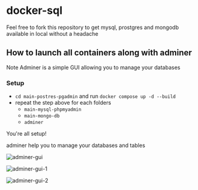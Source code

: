 # docker-sql

Feel free to fork this repository to get mysql, prostgres and mongodb available in local without a headache

## How to launch all containers along with adminer 
Note Adminer is a simple GUI allowing you to manage your databases 

### Setup

- `cd main-postres-pgadmin` and run `docker compose up -d --build`
- repeat the step above for each folders
  - `main-mysql-phpmyadmin`
  - `main-mongo-db`
  - `adminer`
 
You're all setup!

adminer help you to manage your databases and tables

![adminer-gui](https://github.com/user-attachments/assets/56f371af-c398-4b79-9fdd-8a6dce26e526)

![adminer-gui-1](https://github.com/user-attachments/assets/ad303df1-d86d-44cc-a0ce-688de31e5e15)

![adminer-gui-2](https://github.com/user-attachments/assets/9e94916a-d06a-477a-beb1-88bee2acff3f)
